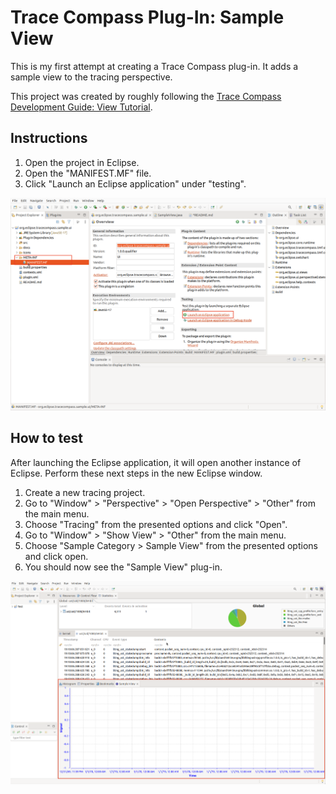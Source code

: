 # Trace Compass Plug-In: Sample View

This is my first attempt at creating a Trace Compass plug-in. It adds a sample view to the tracing perspective.

This project was created by roughly following the [Trace Compass Development Guide: View Tutorial](https://rtist.hcldoc.com/help/index.jsp?topic=%2Forg.eclipse.tracecompass.doc.dev%2Fdoc%2FView-Tutorial.html).

## Instructions

1. Open the project in Eclipse.
2. Open the "MANIFEST.MF" file.
3. Click "Launch an Eclipse application" under "testing".

![Screenshot](docs/img/manifest.png)

## How to test

After launching the Eclipse application, it will open another instance of Eclipse. Perform these next steps in the new Eclipse window.

1. Create a new tracing project.
2. Go to "Window" > "Perspective" > "Open Perspective" > "Other" from the main menu.
3. Choose "Tracing" from the presented options and click "Open".
4. Go to "Window" > "Show View" > "Other" from the main menu.
5. Choose "Sample Category > Sample View" from the presented options and click open. 
6. You should now see the "Sample View" plug-in.

![Screenshot](docs/img/view.png)
